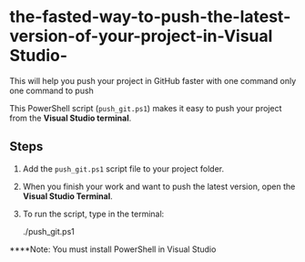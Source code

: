 # the-fasted-way-to-push-the-latest-version-of-your-project-in-Visual Studio-
This will help you push your project in GitHub faster with one command only one command to push 
 
This PowerShell script (`push_git.ps1`) makes it easy to push your project from the **Visual Studio terminal**.

## Steps
1. Add the `push_git.ps1` script file to your project folder.
   
3. When you finish your work and want to push the latest version, open the **Visual Studio Terminal**.
   
5. To run the script, type in the terminal:  
   
   ./push_git.ps1


 ****Note: You must install PowerShell in Visual Studio
